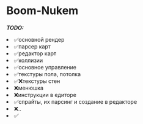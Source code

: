 # Boom-Nukem

***TODO:***
<li> 
✅основной рендер
<li> 
✅парсер карт
<li> 
✅редактор карт
<li> 
✅коллизии
<li> 
✅основное управление
<li> 
✅текстуры пола, потолка
<li> 
✅❌текстуры стен
<li> 
❌менюшка
<li> 
❌инструкции в едиторе
<li> 
✅спрайты, их парсинг и создание в редакторе
<li> 
❌..
<li> 
✅
